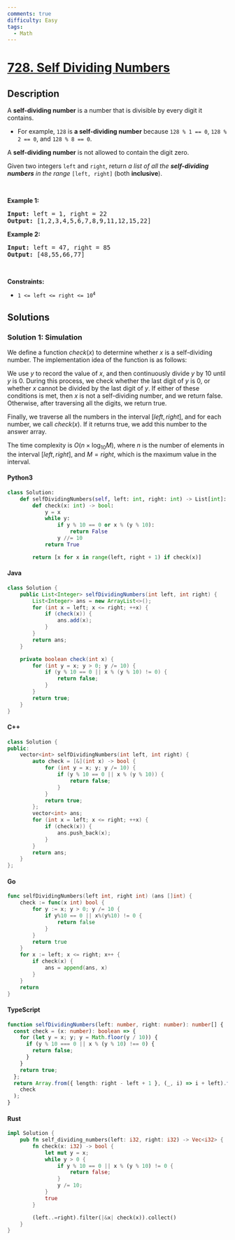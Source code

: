 ```yaml
---
comments: true
difficulty: Easy
tags:
  - Math
---
```


<!-- problem:start -->

# [728. Self Dividing Numbers](https://leetcode.com/problems/self-dividing-numbers)


## Description

<!-- description:start -->

<p>A <strong>self-dividing number</strong> is a number that is divisible by every digit it contains.</p>

<ul>
	<li>For example, <code>128</code> is <strong>a self-dividing number</strong> because <code>128 % 1 == 0</code>, <code>128 % 2 == 0</code>, and <code>128 % 8 == 0</code>.</li>
</ul>

<p>A <strong>self-dividing number</strong> is not allowed to contain the digit zero.</p>

<p>Given two integers <code>left</code> and <code>right</code>, return <em>a list of all the <strong>self-dividing numbers</strong> in the range</em> <code>[left, right]</code> (both <strong>inclusive</strong>).</p>

<p>&nbsp;</p>
<p><strong class="example">Example 1:</strong></p>
<pre><strong>Input:</strong> left = 1, right = 22
<strong>Output:</strong> [1,2,3,4,5,6,7,8,9,11,12,15,22]
</pre><p><strong class="example">Example 2:</strong></p>
<pre><strong>Input:</strong> left = 47, right = 85
<strong>Output:</strong> [48,55,66,77]
</pre>
<p>&nbsp;</p>
<p><strong>Constraints:</strong></p>

<ul>
	<li><code>1 &lt;= left &lt;= right &lt;= 10<sup>4</sup></code></li>
</ul>

<!-- description:end -->

## Solutions

<!-- solution:start -->

### Solution 1: Simulation

We define a function $\textit{check}(x)$ to determine whether $x$ is a self-dividing number. The implementation idea of the function is as follows:

We use $y$ to record the value of $x$, and then continuously divide $y$ by $10$ until $y$ is $0$. During this process, we check whether the last digit of $y$ is $0$, or whether $x$ cannot be divided by the last digit of $y$. If either of these conditions is met, then $x$ is not a self-dividing number, and we return $\text{false}$. Otherwise, after traversing all the digits, we return $\text{true}$.

Finally, we traverse all the numbers in the interval $[\textit{left}, \textit{right}]$, and for each number, we call $\textit{check}(x)$. If it returns $\text{true}$, we add this number to the answer array.

The time complexity is $O(n \times \log_{10} M)$, where $n$ is the number of elements in the interval $[\textit{left}, \textit{right}]$, and $M = \textit{right}$, which is the maximum value in the interval.

<!-- tabs:start -->

#### Python3

```python
class Solution:
    def selfDividingNumbers(self, left: int, right: int) -> List[int]:
        def check(x: int) -> bool:
            y = x
            while y:
                if y % 10 == 0 or x % (y % 10):
                    return False
                y //= 10
            return True

        return [x for x in range(left, right + 1) if check(x)]
```

#### Java

```java
class Solution {
    public List<Integer> selfDividingNumbers(int left, int right) {
        List<Integer> ans = new ArrayList<>();
        for (int x = left; x <= right; ++x) {
            if (check(x)) {
                ans.add(x);
            }
        }
        return ans;
    }

    private boolean check(int x) {
        for (int y = x; y > 0; y /= 10) {
            if (y % 10 == 0 || x % (y % 10) != 0) {
                return false;
            }
        }
        return true;
    }
}
```

#### C++

```cpp
class Solution {
public:
    vector<int> selfDividingNumbers(int left, int right) {
        auto check = [&](int x) -> bool {
            for (int y = x; y; y /= 10) {
                if (y % 10 == 0 || x % (y % 10)) {
                    return false;
                }
            }
            return true;
        };
        vector<int> ans;
        for (int x = left; x <= right; ++x) {
            if (check(x)) {
                ans.push_back(x);
            }
        }
        return ans;
    }
};
```

#### Go

```go
func selfDividingNumbers(left int, right int) (ans []int) {
	check := func(x int) bool {
		for y := x; y > 0; y /= 10 {
			if y%10 == 0 || x%(y%10) != 0 {
				return false
			}
		}
		return true
	}
	for x := left; x <= right; x++ {
		if check(x) {
			ans = append(ans, x)
		}
	}
	return
}
```

#### TypeScript

```ts
function selfDividingNumbers(left: number, right: number): number[] {
  const check = (x: number): boolean => {
    for (let y = x; y; y = Math.floor(y / 10)) {
      if (y % 10 === 0 || x % (y % 10) !== 0) {
        return false;
      }
    }
    return true;
  };
  return Array.from({ length: right - left + 1 }, (_, i) => i + left).filter(
    check
  );
}
```

#### Rust

```rust
impl Solution {
    pub fn self_dividing_numbers(left: i32, right: i32) -> Vec<i32> {
        fn check(x: i32) -> bool {
            let mut y = x;
            while y > 0 {
                if y % 10 == 0 || x % (y % 10) != 0 {
                    return false;
                }
                y /= 10;
            }
            true
        }

        (left..=right).filter(|&x| check(x)).collect()
    }
}
```

<!-- tabs:end -->

<!-- solution:end -->

<!-- problem:end -->
